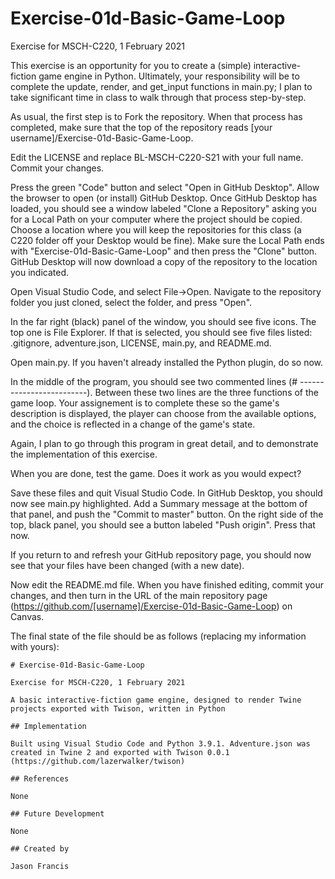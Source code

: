 # Exercise-01d-Basic-Game-Loop
Exercise for MSCH-C220, 1 February 2021

This exercise is an opportunity for you to create a (simple) interactive-fiction game engine in Python. Ultimately, your responsibility will be to complete the update, render, and get_input functions in main.py; I plan to take significant time in class to walk through that process step-by-step.

As usual, the first step is to Fork the repository. When that process has completed, make sure that the top of the repository reads [your username]/Exercise-01d-Basic-Game-Loop.

Edit the LICENSE and replace BL-MSCH-C220-S21 with your full name. Commit your changes.

Press the green "Code" button and select "Open in GitHub Desktop". Allow the browser to open (or install) GitHub Desktop. Once GitHub Desktop has loaded, you should see a window labeled "Clone a Repository" asking you for a Local Path on your computer where the project should be copied. Choose a location where you will keep the repositories for this class (a C220 folder off your Desktop would be fine). Make sure the Local Path ends with "Exercise-01d-Basic-Game-Loop" and then press the "Clone" button. GitHub Desktop will now download a copy of the repository to the location you indicated.

Open Visual Studio Code, and select File->Open. Navigate to the repository folder you just cloned, select the folder, and press "Open".

In the far right (black) panel of the window, you should see five icons. The top one is File Explorer. If that is selected, you should see five files listed: .gitignore, adventure.json, LICENSE, main.py, and README.md.

Open main.py. If you haven't already installed the Python plugin, do so now.

In the middle of the program, you should see two commented lines (# -------------------------). Between these two lines are the three functions of the game loop. Your assignement is to complete these so the game's description is displayed, the player can choose from the available options, and the choice is reflected in a change of the game's state.

Again, I plan to go through this program in great detail, and to demonstrate the implementation of this exercise.

When you are done, test the game. Does it work as you would expect? 

Save these files and quit Visual Studio Code. In GitHub Desktop, you should now see main.py highlighted. Add a Summary message at the bottom of that panel, and push the "Commit to master" button. On the right side of the top, black panel, you should see a button labeled "Push origin". Press that now.

If you return to and refresh your GitHub repository page, you should now see that your files have been changed (with a new date).

Now edit the README.md file. When you have finished editing, commit your changes, and then turn in the URL of the main repository page (https://github.com/[username]/Exercise-01d-Basic-Game-Loop) on Canvas.

The final state of the file should be as follows (replacing my information with yours):
```
# Exercise-01d-Basic-Game-Loop

Exercise for MSCH-C220, 1 February 2021

A basic interactive-fiction game engine, designed to render Twine projects exported with Twison, written in Python

## Implementation

Built using Visual Studio Code and Python 3.9.1. Adventure.json was created in Twine 2 and exported with Twison 0.0.1 (https://github.com/lazerwalker/twison)

## References

None

## Future Development

None

## Created by

Jason Francis
```